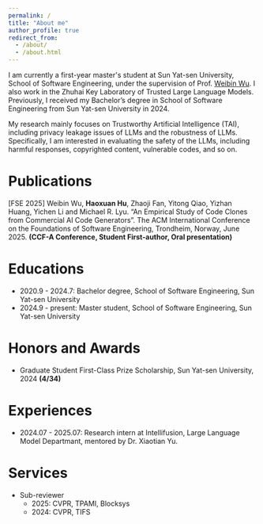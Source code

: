 ```yaml
---
permalink: /
title: "About me"
author_profile: true
redirect_from: 
  - /about/
  - /about.html
---
```


I am currently a first-year master's student at Sun Yat-sen University, School of Software Engineering, under the supervision of Prof. [Weibin Wu](https://sse.sysu.edu.cn/teacher/249). I also work in the Zhuhai Key Laboratory of Trusted Large Language Models. Previously, I received my Bachelor’s degree in School of Software Engineering from Sun Yat-sen University in 2024. 

My research mainly focuses on Trustworthy Artificial Intelligence (TAI), including privacy leakage issues of LLMs and the robustness of LLMs. Specifically, I am interested in evaluating the safety of the LLMs, including harmful responses, copyrighted content, vulnerable codes, and so on.



Publications
======
[FSE 2025] Weibin Wu, **Haoxuan Hu**, Zhaoji Fan, Yitong Qiao, Yizhan Huang, Yichen Li and Michael R. Lyu. “An Empirical Study of Code Clones from Commercial AI Code Generators”. The ACM International Conference on the Foundations of Software Engineering, Trondheim, Norway, June 2025. **(CCF-A Conference, Student First-author, Oral presentation)**

Educations
======
- 2020.9 - 2024.7: Bachelor degree, School of Software Engineering, Sun Yat-sen University
- 2024.9 - present: Master student, School of Software Engineering, Sun Yat-sen University

Honors and Awards
======
- Graduate Student First-Class Prize Scholarship, Sun Yat-sen University, 2024 **(4/34)**

Experiences
======
- 2024.07 - 2025.07: Research intern at Intellifusion, Large Language Model Departmant, mentored by Dr. Xiaotian Yu.

Services
======
- Sub-reviewer
  - 2025: CVPR, TPAMI, Blocksys
  - 2024: CVPR, TIFS